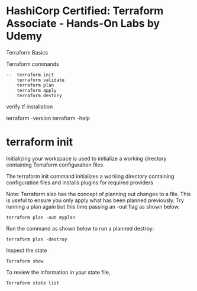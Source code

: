 # HashiCorp Certified: Terraform Associate - Hands-On Labs by Udemy
Terraform Basics

Terraform commands
```
--  terraform init
    terraform validate 
    terraform plan
    terraform apply
    terraform destory
```
verify tf installation

terraform -version
terraform -help

# terraform init
Initializing your workspace is used to initialize a working directory containing Terraform configuration
files

The terraform init command initializes a working directory containing configuration files and installs plugins for required providers

Note: Terraform also has the concept of planning out changes to a file. This is useful to ensure
you only apply what has been planned previously. Try running a plan again but this time passing
an -out flag as shown below.
```
terraform plan -out myplan
```
Run the command as shown below to run a planned destroy:
```
terraform plan -destroy
```
Inspect the state
```
Terraform show
```
To review the information in your state file,
```
Terraform state list
```
